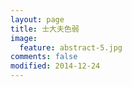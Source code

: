 ```yaml
---
layout: page
title: 士大夫色弱
image:
  feature: abstract-5.jpg
comments: false
modified: 2014-12-24
---
```

